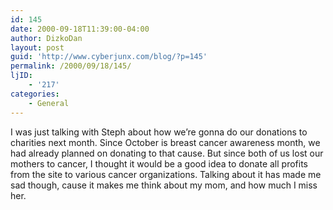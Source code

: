 ```yaml
---
id: 145
date: 2000-09-18T11:39:00-04:00
author: DizkoDan
layout: post
guid: 'http://www.cyberjunx.com/blog/?p=145'
permalink: /2000/09/18/145/
ljID:
    - '217'
categories:
    - General
---
```


I was just talking with Steph about how we’re gonna do our donations to charities next month. Since October is breast cancer awareness month, we had already planned on donating to that cause. But since both of us lost our mothers to cancer, I thought it would be a good idea to donate all profits from the site to various cancer organizations. Talking about it has made me sad though, cause it makes me think about my mom, and how much I miss her.